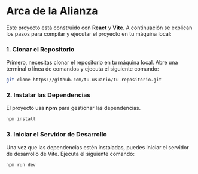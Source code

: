 # Arca de la Alianza

Este proyecto está construido con **React** y **Vite**. A continuación se explican los pasos para compilar y ejecutar el proyecto en tu máquina local:

### 1. Clonar el Repositorio
Primero, necesitas clonar el repositorio en tu máquina local. Abre una terminal o línea de comandos y ejecuta el siguiente comando:
```bash
git clone https://github.com/tu-usuario/tu-repositorio.git
```

### 2. Instalar las Dependencias
El proyecto usa **npm** para gestionar las dependencias.
```bash
npm install
```

### 3. Iniciar el Servidor de Desarrollo
Una vez que las dependencias estén instaladas, puedes iniciar el servidor de desarrollo de Vite. Ejecuta el siguiente comando:
```bash
npm run dev
```